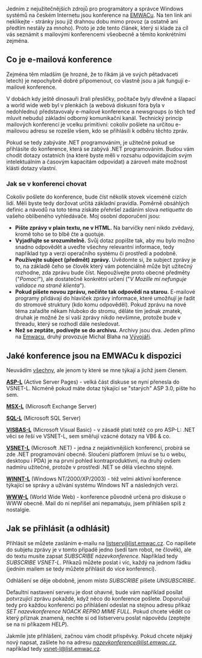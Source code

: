 <!-- dcterms:identifier = aspnetcz#18 -->
<!-- dcterms:title = Microsoftí mailové konference na EMWACu - základní informace -->
<!-- dcterms:abstract = Jedním z nejlepších míst kde se můžete poradit, jsou mailové konference na EMWACu. Želbohu, přihlásit se do nich není právě jednoduché. -->
<!-- np9:categoryId = 1 -->
<!-- x4w:category = Tipy, triky -->
<!-- np9:authorId = 1 -->
<!-- np9:authorEmail = michal.valasek@altairis.cz -->
<!-- dcterms:creator = Michal Altair Valášek -->
<!-- dcterms:created = 2005-01-25T02:01:01.717+01:00 -->
<!-- dcterms:dateAccepted = 2005-01-25T02:01:01.717+01:00 -->

Jedním z nejužitečnějších zdrojů pro programátory a správce Windows systémů na českém Internetu jsou konference na [EMWACu](http://www.emwac.cz/). Na ten link ani neklikejte - stránky jsou již drahnou dobu mimo provoz (a ostatně ani předtím nestály za mnoho). Proto je zde tento článek, který si klade za cíl vás seznámit s mailovými konferencemi všeobecně a těmito konkrétními zejména.

## Co je e-mailová konference

Zejména těm mladším (je hrozné, že to říkám já ve svých pětadvaceti letech) je nepochybně dobré připomenout, co vlastně jsou a jak fungují e-mailové konference.

V dobách kdy ještě dinosauři žrali přesličky, počítače byly dřevěné a šlapací a world wide web byl v plenkách (a webová diskusní fóra byla v nedohlednu) představovaly e-mailové konference a newsgroups (o těch teď mluvit nebudu) základní odborný komunikační kanál. Technický princip mailových konferencí je vcelku primitivní: cokoliv pošlete na určitou e-mailovou adresu se rozešle všem, kdo se přihlásili k odběru těchto zpráv. 

Pokud se tedy zabýváte .NET programováním, je užitečné pokud se přihlásíte do konference, která se zabývá .NET programováním. Budou vám chodit dotazy ostatních (na které byste měli v rozsahu odpovídajícím svým intelektuálním a časovým kapacitám odpovídat) a zároveň máte možnost klásti dotazy vlastní.

### Jak se v konferenci chovat

Cokoliv pošlete do konference, bude číst několik stovek víceméně cizích lidí. Měli byste tedy doržovat určitá základní pravidla. Poměrně obsáhlých definic a návodů na toto téma získáte přehršel zadáním slova *netiquette* do vašeho oblíbeného vyhledávače. Moj osobní doporučení jsou:

*   **Pište zprávy v plain textu, ne v HTML.** Na barvičky není nikdo zvědavý, kromě toho se to blbě čte a quotuje.
*   **Vyjadřujte se srozumitelně.** Svůj dotaz popište tak, aby mu bylo možno snadno odpovědět a uveďte všechny relevantní informace, tedy například typ a verzi operačního systému či prostředí a podobně.
*   **Používejte subject (předmět) zprávy.** Uvědomte si, že subject zprávy je to, na základě čeho se člověk který vám potenciálně může být užitečný rozhodne, zda zprávu bude číst. Nepoužívejte proto obecné předměty ("*Pomoc!*"), ale dostatečně konkrétní určení ("*V Mozille mi nefunguje validace na straně klienta*").
*   **Pokud píšete novou zprávu, nečiňte tak odpovědí na starou.** E-mailové programy přidávají do hlaviček zprávy informace, které umožňují je řadit do stromové struktury (kdo komu odpověděl). Pokud zprávu na nové téma zařadíte někam hluboko do stromu, děláte tím jednak zmatek, druhak je možné že si vaší zprávy nikdo nevšimne, protože bude v threadu, který se rozhodl dále nesledovat.
*   **Než se zeptáte, podívejte se do archivu.** Archivy jsou dva. Jeden přímo na [Emwacu](http://list.emwac.cz/archives/index.html), druhý provozuje Michal Blaha na [Vývojáři](http://konference.vyvojar.cz).

## Jaké konference jsou na EMWACu k dispozici

Neuvádím [všechny](http://list.emwac.cz/archives/index.html§), ale jenom ty které se mne týkají a jichž jsem členem.

**[ASP-L](mailto:listserv@list.emwac.cz?body=SUBSCRIBE%20ASP-L)** (Active Server Pages) - velká část diskuse se nyní přenesla do VSNET-L. Nicméně pokud máte dotaz týkající se "starých" ASP 3.0, pište ho sem.

**[MSX-L](mailto:listserv@list.emwac.cz?body=SUBSCRIBE%20MSX-L)** (Microsoft Exchange Server)

**[SQL-L](mailto:listserv@list.emwac.cz?body=SUBSCRIBE%20SQL-L)** (Microsoft SQL Server)

**[VISBAS-L](mailto:listserv@list.emwac.cz?body=SUBSCRIBE%20VISBAS-L)** (Microsoft Visual Basic) - v zásadě platí totéž co pro ASP-L: .NET věci se řeší ve VSNET-L, sem směřují vzácné dotazy na VB6 & co.

**[VSNET-L](mailto:listserv@list.emwac.cz?body=SUBSCRIBE%20VSNET-L)** (Microsoft .NET) - jedna z nejaktivnějších konferencí, probírá se zde .NET programování obecně. Sloučení platforem (mluví se tu o webu, desktopu i PDA) je na první pohled kontraproduktivní, na druhý ovšem nadmíru užitečné, protože v prostředí .NET se dělá všechno stejně.

**[WINNT-L](mailto:listserv@list.emwac.cz?body=SUBSCRIBE%20WINNT-L)** (Windows NT/2000/XP/2003) - též velmi aktivní konference týkající se správy a užívání systému Windows NT a následných verzí. 

**[WWW-L](mailto:listserv@list.emwac.cz?body=SUBSCRIBE%20WWW-L)** (World Wide Web) - konference původně určená pro diskuse o WWW obecně. Mail do ní nepřišel ani nepamatuju, jsem přihlášen spíš z nostalgie.

## Jak se přihlásit (a odhlásit)

Přihlásit se můžete zasláním e-mailu na [listserv@list.emwac.cz](mailto:listserv@list.emwac.cz). Co napíšete do subjetu zprávy je v tomto případě jedno (sedí tam robot, ne člověk), ale do textu musíte zapsat *SUBSCRIBE názevkonference*. Například tedy *SUBSCRIBE VSNET-L*. Příkazů můžete poslat i víc, každý na jednom řádku (jedním mailem se tedy můžete přihlásit do více konferencí).

Odhlášení se děje obdobně, jenom místo *SUBSCRIBE* píšete *UNSUBSCRIBE*.

Defaultní nastavení serveru je dost ohavné, bude vám například posílat potvrzující zprávu pokaždé, když něco do konference pošlete. Doporučuji tedy pro každou konferenci po přihlášení odeslat na stejnou adresu příkaz  *SET nazevkonference NOACK REPRO MIME FULL*. Pokud chcete vědět co který příznak znamená, nechte si od listserveru poslat nápovědu (zeptejte se na ni příkazem *HELP*).

Jakmile jste přihlášeni, začnou vám chodit příspěvky. Pokud chcete nějaký nový napsat, zašlete ho na adresu *nazevkonference@list.emwac.cz*, například tedy [vsnet-l@list.emwac.cz](mailto:vsnet-l@list.emwac.cz).